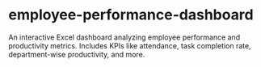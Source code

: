 # employee-performance-dashboard
An interactive Excel dashboard analyzing employee performance and productivity metrics. Includes KPIs like attendance, task completion rate, department-wise productivity, and more.
